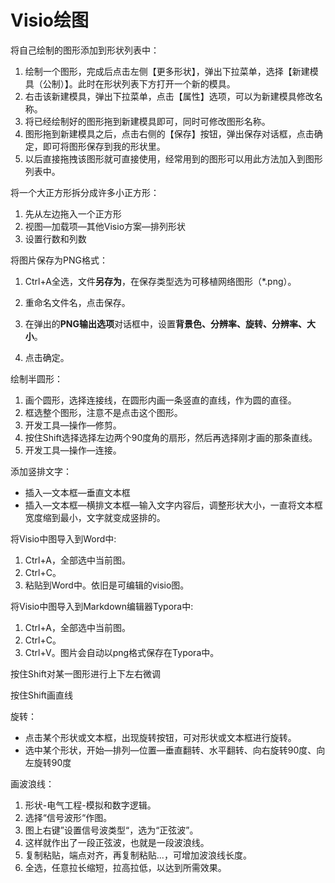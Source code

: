# Visio绘图

<!--Visio教程-->

将自己绘制的图形添加到形状列表中：

1. 绘制一个图形，完成后点击左侧【更多形状】，弹出下拉菜单，选择【新建模具（公制）】。此时在形状列表下方打开一个新的模具。
2. 右击该新建模具，弹出下拉菜单，点击【属性】选项，可以为新建模具修改名称。
3. 将已经绘制好的图形拖到新建模具即可，同时可修改图形名称。
4. 图形拖到新建模具之后，点击右侧的【保存】按钮，弹出保存对话框，点击确定，即可将图形保存到我的形状里。
5. 以后直接拖拽该图形就可直接使用，经常用到的图形可以用此方法加入到图形列表中。



将一个大正方形拆分成许多小正方形：

1. 先从左边拖入一个正方形
2. 视图—加载项—其他Visio方案—排列形状
3. 设置行数和列数



将图片保存为PNG格式：

1. Ctrl+A全选，文件**另存为**，在保存类型选为可移植网络图形（*.png）。

2. 重命名文件名，点击保存。

3. 在弹出的**PNG输出选项**对话框中，设置**背景色、分辨率、旋转、分辨率、大小**。
4. 点击确定。



绘制半圆形：
1. 画个圆形，选择连接线，在圆形内画一条竖直的直线，作为圆的直径。
2. 框选整个图形，注意不是点击这个图形。
3. 开发工具—操作—修剪。
4. 按住Shift选择选择左边两个90度角的扇形，然后再选择刚才画的那条直线。
5. 开发工具—操作—连接。



添加竖排文字：

- 插入—文本框—垂直文本框
- 插入—文本框—横排文本框—输入文字内容后，调整形状大小，一直将文本框宽度缩到最小，文字就变成竖排的。



将Visio中图导入到Word中: 

1. Ctrl+A，全部选中当前图。
2. Ctrl+C。
3. 粘贴到Word中。依旧是可编辑的visio图。



将Visio中图导入到Markdown编辑器Typora中: 

1. Ctrl+A，全部选中当前图。
2. Ctrl+C。
3. Ctrl+V。图片会自动以png格式保存在Typora中。



按住Shift对某一图形进行上下左右微调

按住Shift画直线



旋转：

- 点击某个形状或文本框，出现旋转按钮，可对形状或文本框进行旋转。
- 选中某个形状，开始—排列—位置—垂直翻转、水平翻转、向右旋转90度、向左旋转90度



画波浪线：

1. 形状-电气工程-模拟和数字逻辑。
2. 选择“信号波形“作图。
3. 图上右键”设置信号波类型“，选为“正弦波”。
4. 这样就作出了一段正弦波，也就是一段波浪线。
5. 复制粘贴，端点对齐，再复制粘贴...，可增加波浪线长度。
6. 全选，任意拉长缩短，拉高拉低，以达到所需效果。

